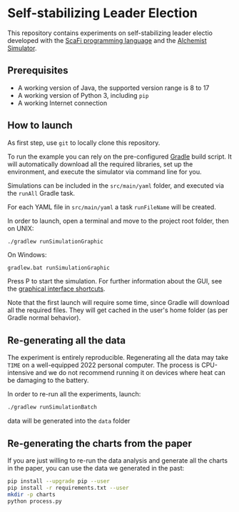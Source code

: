 # Self-stabilizing Leader Election

This repository contains experiments on self-stabilizing leader electio
developed with the [ScaFi programming language](https://scafi.github.io/) and the [Alchemist Simulator](https://github.com/AlchemistSimulator/Alchemist).

## Prerequisites

* A working version of Java, the supported version range is 8 to 17
* A working version of Python 3, including `pip`
* A working Internet connection

## How to launch

As first step, use `git` to locally clone this repository.

To run the example you can rely on the pre-configured [Gradle](https://gradle.org) build script.
It will automatically download all the required libraries, set up the environment, and execute the simulator via command line for you.

Simulations can be included in the `src/main/yaml` folder, and executed via the `runAll` Gradle task.

For each YAML file in `src/main/yaml` a task `runFileName` will be created.

In order to launch, open a terminal and move to the project root folder, then on UNIX:
```bash
./gradlew runSimulationGraphic
```
On Windows:
```
gradlew.bat runSimulationGraphic
```

Press <kb>P</kb> to start the simulation.
For further information about the GUI, see the [graphical interface shortcuts](https://alchemistsimulator.github.io/reference/default-ui/).

Note that the first launch will require some time, since Gradle will download all the required files.
They will get cached in the user's home folder (as per Gradle normal behavior).

## Re-generating all the data

The experiment is entirely reproducible.
Regenerating all the data may take `TIME` on a well-equipped 2022 personal computer.
The process is CPU-intensive and we do not recommend running it on devices where heat can be damaging to the battery.

In order to re-run all the experiments, launch:
```bash
./gradlew runSimulationBatch
```
data will be generated into the `data` folder

## Re-generating the charts from the paper

If you are just willing to re-run the data analysis and generate all the charts in the paper,
you can use the data we generated in the past:

```bash
pip install --upgrade pip --user
pip install -r requirements.txt --user
mkdir -p charts
python process.py
```
